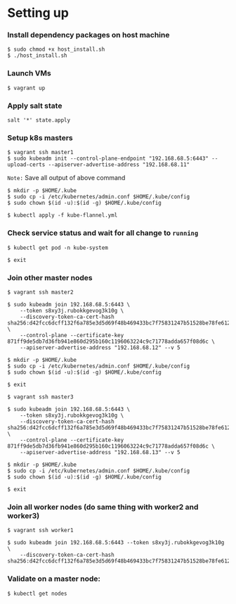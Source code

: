 # Setting up
### Install dependency packages on host machine
``` 
$ sudo chmod +x host_install.sh
$ ./host_install.sh
```
### Launch VMs
```
$ vagrant up
```
### Apply salt state
```
salt '*' state.apply
```
### Setup k8s masters
```
$ vagrant ssh master1
$ sudo kubeadm init --control-plane-endpoint "192.168.68.5:6443" --upload-certs --apiserver-advertise-address "192.168.68.11"
```
`Note:` Save all output of above command
```
$ mkdir -p $HOME/.kube
$ sudo cp -i /etc/kubernetes/admin.conf $HOME/.kube/config
$ sudo chown $(id -u):$(id -g) $HOME/.kube/config
```
```
$ kubectl apply -f kube-flannel.yml
```
### Check service status and wait for all change to `running`
```
$ kubectl get pod -n kube-system
```
```
$ exit
```
### Join other master nodes
```
$ vagrant ssh master2
```
```
$ sudo kubeadm join 192.168.68.5:6443 \
    --token s8xy3j.rubokkgevog3k10g \
    --discovery-token-ca-cert-hash sha256:d42fcc6dcff132f6a785e3d5d69f48b469433bc7f75831247b51528be78fe612 \
    --control-plane --certificate-key 871ff9de5db7d36fb941e860d295b160c1196063224c9c71778adda657f08d6c \
    --apiserver-advertise-address "192.168.68.12" --v 5
```
```
$ mkdir -p $HOME/.kube
$ sudo cp -i /etc/kubernetes/admin.conf $HOME/.kube/config
$ sudo chown $(id -u):$(id -g) $HOME/.kube/config
```
```
$ exit
```
```
$ vagrant ssh master3
```
```
$ sudo kubeadm join 192.168.68.5:6443 \
    --token s8xy3j.rubokkgevog3k10g \
    --discovery-token-ca-cert-hash sha256:d42fcc6dcff132f6a785e3d5d69f48b469433bc7f75831247b51528be78fe612 \
    --control-plane --certificate-key 871ff9de5db7d36fb941e860d295b160c1196063224c9c71778adda657f08d6c \
    --apiserver-advertise-address "192.168.68.13" --v 5
```
```
$ mkdir -p $HOME/.kube
$ sudo cp -i /etc/kubernetes/admin.conf $HOME/.kube/config
$ sudo chown $(id -u):$(id -g) $HOME/.kube/config
```
```
$ exit
```


### Join all worker nodes (do same thing with worker2 and worker3)
```
$ vagrant ssh worker1
```
```
$ sudo kubeadm join 192.168.68.5:6443 --token s8xy3j.rubokkgevog3k10g \
    --discovery-token-ca-cert-hash sha256:d42fcc6dcff132f6a785e3d5d69f48b469433bc7f75831247b51528be78fe612
```
### Validate on a master node:
```
$ kubectl get nodes
```




